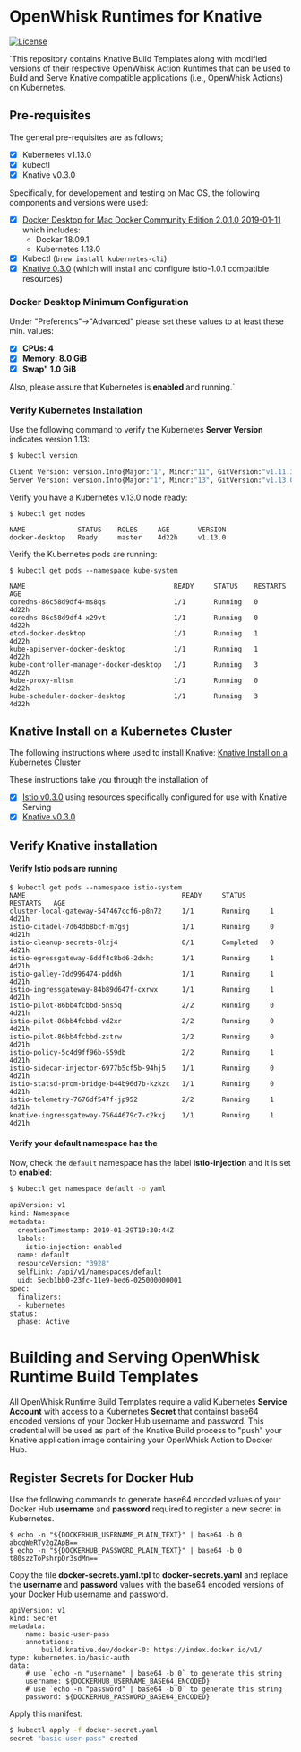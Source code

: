 <!--
#
# Licensed to the Apache Software Foundation (ASF) under one or more
# contributor license agreements.  See the NOTICE file distributed with
# this work for additional information regarding copyright ownership.
# The ASF licenses this file to You under the Apache License, Version 2.0
# (the "License"); you may not use this file except in compliance with
# the License.  You may obtain a copy of the License at
#
#     http://www.apache.org/licenses/LICENSE-2.0
#
# Unless required by applicable law or agreed to in writing, software
# distributed under the License is distributed on an "AS IS" BASIS,
# WITHOUT WARRANTIES OR CONDITIONS OF ANY KIND, either express or implied.
# See the License for the specific language governing permissions and
# limitations under the License.
#
-->

# OpenWhisk Runtimes for Knative

[![License](https://img.shields.io/badge/license-Apache--2.0-blue.svg)](http://www.apache.org/licenses/LICENSE-2.0)

`This repository contains Knative Build Templates along with modified versions of their respective OpenWhisk Action Runtimes that can be used to Build and Serve Knative compatible applications (i.e., OpenWhisk Actions) on Kubernetes.

## Pre-requisites

The general pre-requisites are as follows;
- [x] Kubernetes v1.13.0
- [x] kubectl
- [x] Knative v0.3.0

Specifically, for developement and testing on Mac OS, the following components and versions were used:

- [x] [Docker Desktop for Mac Docker Community Edition 2.0.1.0 2019-01-11](https://docs.docker.com/docker-for-mac/edge-release-notes/) which includes:
    - Docker 18.09.1
    - Kubernetes 1.13.0
- [x] Kubectl (```brew install kubernetes-cli```)
- [x] [Knative 0.3.0](https://github.com/knative/serving/releases/tag/v0.3.0) (which will install and configure istio-1.0.1 compatible resources)

### Docker Desktop Minimum Configuration

Under "Preferencs"->"Advanced" please set these values to at least these min. values:
- [x] **CPUs: 4**
- [x] **Memory: 8.0 GiB**
- [x] **Swap" 1.0 GiB**

Also, please assure that Kubernetes is **enabled** and running.`

### Verify Kubernetes Installation

Use the following command to verify the Kubernetes **Server Version** indicates version 1.13:

```bash
$ kubectl version

Client Version: version.Info{Major:"1", Minor:"11", GitVersion:"v1.11.3", GitCommit:"a4529464e4629c21224b3d52edfe0ea91b072862", GitTreeState:"clean", BuildDate:"2018-09-10T11:44:36Z", GoVersion:"go1.11", Compiler:"gc", Platform:"darwin/amd64"}
Server Version: version.Info{Major:"1", Minor:"13", GitVersion:"v1.13.0", GitCommit:"ddf47ac13c1a9483ea035a79cd7c10005ff21a6d", GitTreeState:"clean", BuildDate:"2018-12-03T20:56:12Z", GoVersion:"go1.11.2", Compiler:"gc", Platform:"linux/amd64"}
```

Verify you have a Kubernetes v.13.0 node ready:
```
$ kubectl get nodes

NAME             STATUS    ROLES     AGE       VERSION
docker-desktop   Ready     master    4d22h     v1.13.0
```

Verify the Kubernetes pods are running:
```
$ kubectl get pods --namespace kube-system

NAME                                     READY     STATUS    RESTARTS   AGE
coredns-86c58d9df4-ms8qs                 1/1       Running   0          4d22h
coredns-86c58d9df4-x29vt                 1/1       Running   0          4d22h
etcd-docker-desktop                      1/1       Running   1          4d22h
kube-apiserver-docker-desktop            1/1       Running   1          4d22h
kube-controller-manager-docker-desktop   1/1       Running   3          4d22h
kube-proxy-mltsm                         1/1       Running   0          4d22h
kube-scheduler-docker-desktop            1/1       Running   3          4d22h
```

## Knative Install on a Kubernetes Cluster

The following instructions where used to install Knative: [Knative Install on a Kubernetes Cluster](https://github.com/knative/docs/blob/master/install/Knative-with-any-k8s.md)

These instructions take you through the installation of
- [x] [Istio v0.3.0]() using resources specifically configured for use with Knative Serving
- [x] [Knative v0.3.0](https://github.com/knative/serving/releases/tag/v0.3.0)

## Verify Knative installation

#### Verify Istio pods are running
```
$ kubectl get pods --namespace istio-system
NAME                                       READY     STATUS      RESTARTS   AGE
cluster-local-gateway-547467ccf6-p8n72     1/1       Running     1          4d21h
istio-citadel-7d64db8bcf-m7gsj             1/1       Running     0          4d21h
istio-cleanup-secrets-8lzj4                0/1       Completed   0          4d21h
istio-egressgateway-6ddf4c8bd6-2dxhc       1/1       Running     1          4d21h
istio-galley-7dd996474-pdd6h               1/1       Running     1          4d21h
istio-ingressgateway-84b89d647f-cxrwx      1/1       Running     1          4d21h
istio-pilot-86bb4fcbbd-5ns5q               2/2       Running     0          4d21h
istio-pilot-86bb4fcbbd-vd2xr               2/2       Running     0          4d21h
istio-pilot-86bb4fcbbd-zstrw               2/2       Running     0          4d21h
istio-policy-5c4d9ff96b-559db              2/2       Running     1          4d21h
istio-sidecar-injector-6977b5cf5b-94hj5    1/1       Running     0          4d21h
istio-statsd-prom-bridge-b44b96d7b-kzkzc   1/1       Running     0          4d21h
istio-telemetry-7676df547f-jp952           2/2       Running     1          4d21h
knative-ingressgateway-75644679c7-c2kxj    1/1       Running     1          4d21h
```

#### Verify your default namespace has the 

Now, check the `default` namespace has the label **istio-injection** and it is set to **enabled**:

```bash
$ kubectl get namespace default -o yaml

apiVersion: v1
kind: Namespace
metadata:
  creationTimestamp: 2019-01-29T19:30:44Z
  labels:
    istio-injection: enabled
  name: default
  resourceVersion: "3928"
  selfLink: /api/v1/namespaces/default
  uid: 5ecb1bb0-23fc-11e9-bed6-025000000001
spec:
  finalizers:
  - kubernetes
status:
  phase: Active
```

# Building and Serving OpenWhisk Runtime Build Templates

All OpenWhisk Runtime Build Templates require a valid Kubernetes **Service Account** with access to a Kubernetes **Secret** that containst base64 encoded versions of your Docker Hub username and password.  This credential will be used as part of the Knative Build process to "push" your Knative application image containing your OpenWhisk Action to Docker Hub.  

## Register Secrets for Docker Hub

Use the following commands to generate base64 encoded values of your Docker Hub **username** and **password** required to register a new secret in Kubernetes.

```
$ echo -n "${DOCKERHUB_USERNAME_PLAIN_TEXT}" | base64 -b 0
abcqWeRTy2gZApB==
$ echo -n "${DOCKERHUB_PASSWORD_PLAIN_TEXT}" | base64 -b 0
t80szzToPshrpDr3sdMn==
```

Copy the file **docker-secrets.yaml.tpl** to **docker-secrets.yaml** and replace the **username** and **password** values with the base64 encoded versions of your Docker Hub username and password.

```
apiVersion: v1
kind: Secret
metadata:
    name: basic-user-pass
    annotations:
        build.knative.dev/docker-0: https://index.docker.io/v1/
type: kubernetes.io/basic-auth
data:
    # use `echo -n "username" | base64 -b 0` to generate this string
    username: ${DOCKERHUB_USERNAME_BASE64_ENCODED}
    # use `echo -n "password" | base64 -b 0` to generate this string
    password: ${DOCKERHUB_PASSWORD_BASE64_ENCODED}
```

Apply this manifest:

```bash
$ kubectl apply -f docker-secret.yaml
secret "basic-user-pass" created
```

